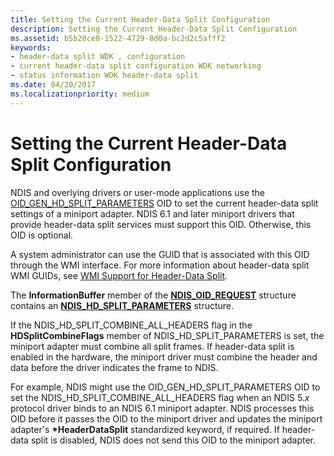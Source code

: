 ```yaml
---
title: Setting the Current Header-Data Split Configuration
description: Setting the Current Header-Data Split Configuration
ms.assetid: b5b20ce8-1522-4729-8d0a-bc2d2c5afff2
keywords:
- header-data split WDK , configuration
- current header-data split configuration WDK networking
- status information WDK header-data split
ms.date: 04/20/2017
ms.localizationpriority: medium
---
```


# Setting the Current Header-Data Split Configuration





NDIS and overlying drivers or user-mode applications use the [OID\_GEN\_HD\_SPLIT\_PARAMETERS](https://msdn.microsoft.com/library/windows/hardware/ff569587) OID to set the current header-data split settings of a miniport adapter. NDIS 6.1 and later miniport drivers that provide header-data split services must support this OID. Otherwise, this OID is optional.

A system administrator can use the GUID that is associated with this OID through the WMI interface. For more information about header-data split WMI GUIDs, see [WMI Support for Header-Data Split](wmi-support-for-header-data-split.md).

The **InformationBuffer** member of the [**NDIS\_OID\_REQUEST**](https://msdn.microsoft.com/library/windows/hardware/ff566710) structure contains an [**NDIS\_HD\_SPLIT\_PARAMETERS**](https://msdn.microsoft.com/library/windows/hardware/ff565701) structure.

If the NDIS\_HD\_SPLIT\_COMBINE\_ALL\_HEADERS flag in the **HDSplitCombineFlags** member of NDIS\_HD\_SPLIT\_PARAMETERS is set, the miniport adapter must combine all split frames. If header-data split is enabled in the hardware, the miniport driver must combine the header and data before the driver indicates the frame to NDIS.

For example, NDIS might use the OID\_GEN\_HD\_SPLIT\_PARAMETERS OID to set the NDIS\_HD\_SPLIT\_COMBINE\_ALL\_HEADERS flag when an NDIS 5.*x* protocol driver binds to an NDIS 6.1 miniport adapter. NDIS processes this OID before it passes the OID to the miniport driver and updates the miniport adapter's **\*HeaderDataSplit** standardized keyword, if required. If header-data split is disabled, NDIS does not send this OID to the miniport adapter.

 

 





